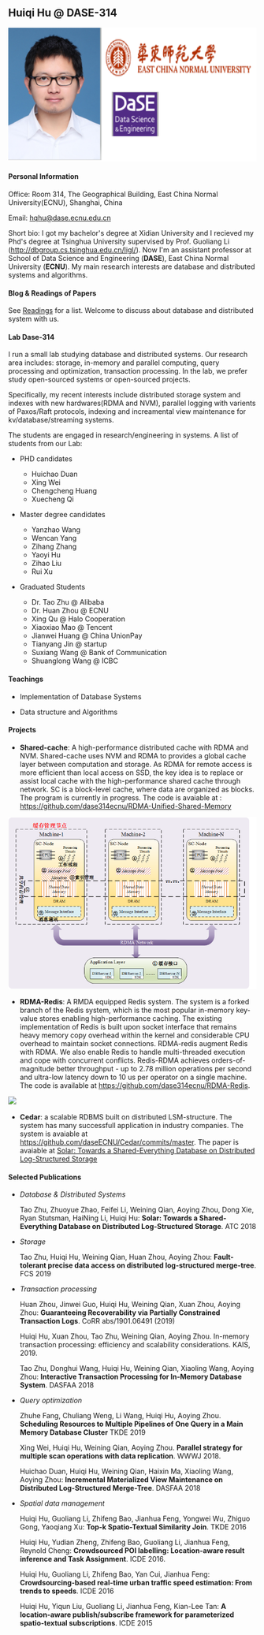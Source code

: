 ##  Huiqi Hu @ DASE-314
![](photo.png)
#### Personal Information

Office: Room 314, The Geographical Building, East China Normal University(ECNU), Shanghai, China

Email: hqhu@dase.ecnu.edu.cn

Short bio: I got my bachelor's degree at Xidian University and I recieved my Phd's degree at Tsinghua University supervised by Prof. Guoliang Li (<http://dbgroup.cs.tsinghua.edu.cn/ligl/>). Now I'm an assistant professor at School of Data Science and Engineering (**DASE**), East China Normal University (**ECNU**). My main research interests are database and distributed systems and algorithms.

####  Blog & Readings of Papers 

See [Readings](/readings/list.md) for a list. Welcome to discuss about database and distributed system with us.  


####  Lab Dase-314

I run a small lab studying database and distributed systems. Our research area includes: storage, in-memory and parallel computing,  query processing and optimization, transaction processing. In the lab, we prefer study open-sourced systems or open-sourced projects. 

Specifically, my recent interests include distributed storage system and indexes with new hardwares(RDMA and NVM), parallel logging with varients of Paxos/Raft protocols, indexing and increamental view maintenance for kv/database/streaming systems.  

The students are engaged in research/engineering in systems. A list of students from our Lab:

* PHD candidates
  * Huichao Duan
  * Xing Wei
  * Chengcheng Huang
  * Xuecheng Qi

* Master degree candidates
  * Yanzhao Wang
  * Wencan Yang
  * Zihang Zhang
  * Yaoyi Hu
  * Zihao Liu
  * Rui Xu

* Graduated Students
  * Dr. Tao Zhu @ Alibaba
  * Dr. Huan Zhou @ ECNU 
  * Xing Qu @ Halo Cooperation
  * Xiaoxiao Mao @ Tencent
  * Jianwei Huang @ China UnionPay
  * Tianyang Jin @ startup 
  * Suxiang Wang @ Bank of Communication
  * Shuanglong Wang @ ICBC

#### Teachings

* Implementation of Database Systems

* Data structure and Algorithms

#### Projects 

* **Shared-cache**: A high-performance distributed cache with RDMA and NVM. Shared-cache uses NVM and RDMA to provides a global cache layer between computation and storage. As RDMA for remote access is more efficient than local access on SSD, the key idea is to replace or assist local cache with the high-performance shared cache through network.  SC is a block-level cache, where data are organized as blocks.  The program  is currently in progress. The code is avaiable at : <https://github.com/dase314ecnu/RDMA-Unified-Shared-Memory>

![](SC.png)


* **RDMA-Redis**: A RMDA equipped Redis system. The system is a forked branch of the Redis system, which is the most popular in-memory key-value stores enabling high-performance caching.  The existing implementation of Redis is built upon socket interface that remains heavy memory copy overhead within the kernel and considerable CPU overhead to maintain socket connections. RDMA-redis augment Redis with RDMA. We also enable Redis to handle multi-threaded execution and cope with concurrent conflicts.  Redis-RDMA achieves orders-of-magnitude better throughput - up to 2.78 million operations per second and ultra-low latency  down to 10 us per operator on a single machine.
The code is available at <https://github.com/dase314ecnu/RDMA-Redis>. 

![](RMDA-redis.png)


* **Cedar**: a scalable RDBMS built on distributed LSM-structure. The system has many successfull application in industry companies. 
The system is avaiable at <https://github.com/daseECNU/Cedar/commits/master>.  The paper is avaiable at [Solar: Towards a Shared-Everything Database on Distributed Log-Structured Storage](https://www.usenix.org/conference/atc18/presentation/zhu)


#### Selected Publications

* _Database & Distributed Systems_

   Tao Zhu, Zhuoyue Zhao, Feifei Li, Weining Qian, Aoying Zhou, Dong Xie, Ryan Stutsman, HaiNing Li, Huiqi Hu:
**Solar: Towards a Shared-Everything Database on Distributed Log-Structured Storage**. ATC 2018


* _Storage_

	Tao Zhu, Huiqi Hu, Weining Qian, Huan Zhou, Aoying Zhou: **Fault-tolerant precise data access on distributed log-structured merge-tree**. FCS 2019


* _Transaction processing_

	Huan Zhou, Jinwei Guo, Huiqi Hu, Weining Qian, Xuan Zhou, Aoying Zhou: **Guaranteeing Recoverability via Partially Constrained Transaction Logs**. CoRR abs/1901.06491 (2019)

	Huiqi Hu, Xuan Zhou, Tao Zhu, Weining Qian, Aoying Zhou. In-memory transaction processing: efficiency and scalability considerations. KAIS, 2019. 

	Tao Zhu, Donghui Wang, Huiqi Hu, Weining Qian, Xiaoling Wang, Aoying Zhou: **Interactive Transaction Processing for In-Memory Database System**. DASFAA 2018

* _Query optimization_

	Zhuhe Fang, Chuliang Weng, Li Wang, Huiqi Hu, Aoying Zhou. **Scheduling Resources to Multiple Pipelines of One Query in a Main Memory Database Cluster**  TKDE 2019

	Xing Wei, Huiqi Hu, Weining Qian, Aoying Zhou. **Parallel strategy for multiple scan operations with data replication**. WWWJ 2018.

	Huichao Duan, Huiqi Hu, Weining Qian, Haixin Ma, Xiaoling Wang, Aoying Zhou: **Incremental Materialized View Maintenance on Distributed Log-Structured Merge-Tree**. DASFAA 2018

* _Spatial data management_

	Huiqi Hu, Guoliang Li, Zhifeng Bao, Jianhua Feng, Yongwei Wu, Zhiguo Gong, Yaoqiang Xu:
**Top-k Spatio-Textual Similarity Join**. TKDE 2016

	Huiqi Hu, Yudian Zheng, Zhifeng Bao, Guoliang Li, Jianhua Feng, Reynold Cheng:
**Crowdsourced POI labelling: Location-aware result inference and Task Assignment**. ICDE 2016.
	
 	Huiqi Hu, Guoliang Li, Zhifeng Bao, Yan Cui, Jianhua Feng:
 **Crowdsourcing-based real-time urban traffic speed estimation: From trends to speeds**. ICDE 2016

	Huiqi Hu, Yiqun Liu, Guoliang Li, Jianhua Feng, Kian-Lee Tan: **A location-aware publish/subscribe framework for parameterized spatio-textual subscriptions**. ICDE 2015


